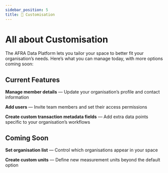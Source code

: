 ```yaml
---
sidebar_position: 5
title: 🎨 Customisation
---
```


# All about Customisation

The AFRA Data Platform lets you tailor your space to better fit your organisation’s needs. Here’s what you can manage today, with more options coming soon:


## Current Features

**Manage member details** — Update your organisation’s profile and contact information

**Add users** — Invite team members and set their access permissions

**Create custom transaction metadata fields** — Add extra data points specific to your organisation’s workflows


## Coming Soon

**Set organisation list** — Control which organisations appear in your space

**Create custom units** — Define new measurement units beyond the default option

